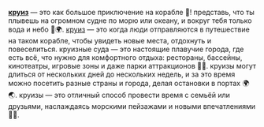 **[круиз](cruise.md)** — это как большое приключение на корабле 🚢! представь, что ты плывешь на огромном судне по морю или океану, и вокруг тебя только вода и небо 🌊🌍. [круиз](cruise.md) — это когда люди отправляются в путешествие на таком корабле, чтобы увидеть новые места, отдохнуть и повеселиться. круизные суда — это настоящие плавучие города, где есть всё, что нужно для комфортного отдыха: рестораны, бассейны, кинотеатры, игровые зоны и даже парки аттракционов 🎢🎠. круизы могут длиться от нескольких дней до нескольких недель, и за это время можно посетить разные страны и города, делая остановки в портах 🌍🌏. круизы — это отличный способ провести время с семьёй или друзьями, наслаждаясь морскими пейзажами и новыми впечатлениями 🌅🎉.